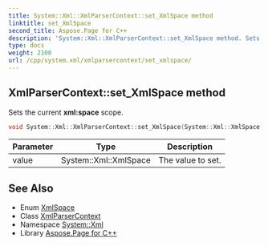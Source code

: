 ```yaml
---
title: System::Xml::XmlParserContext::set_XmlSpace method
linktitle: set_XmlSpace
second_title: Aspose.Page for C++
description: 'System::Xml::XmlParserContext::set_XmlSpace method. Sets the current xml:space scope in C++.'
type: docs
weight: 2100
url: /cpp/system.xml/xmlparsercontext/set_xmlspace/
---
```

## XmlParserContext::set_XmlSpace method


Sets the current **xml:space** scope.

```cpp
void System::Xml::XmlParserContext::set_XmlSpace(System::Xml::XmlSpace value)
```


| Parameter | Type | Description |
| --- | --- | --- |
| value | System::Xml::XmlSpace | The value to set. |

## See Also

* Enum [XmlSpace](../../xmlspace/)
* Class [XmlParserContext](../)
* Namespace [System::Xml](../../)
* Library [Aspose.Page for C++](../../../)
